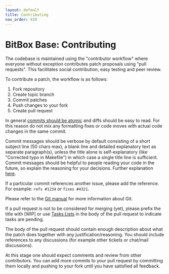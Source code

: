 ```yaml
---
layout: default
title: Contributing
nav_order: 910
---
```

# BitBox Base: Contributing

The codebase is maintained using the "contributor workflow" where everyone without exception contributes patch proposals using "pull requests".
This facilitates social contribution, easy testing and peer review.

To contribute a patch, the workflow is as follows:

  1. Fork repository
  1. Create topic branch
  1. Commit patches
  1. Push changes to your fork
  1. Create pull request

In general [commits should be atomic](https://en.wikipedia.org/wiki/Atomic_commit#Atomic_commit_convention) and diffs should be easy to read.
For this reason do not mix any formatting fixes or code moves with actual code changes in the same commit.

Commit messages should be verbose by default consisting of a short subject line (50 chars max), a blank line and detailed explanatory text as separate
paragraph(s), unless the title alone is self-explanatory (like "Corrected typo in Makefile") in which case a single title line is sufficient.
Commit messages should be helpful to people reading your code in the future, so explain the reasoning for your decisions.
Further explanation [here](http://chris.beams.io/posts/git-commit/).

If a particular commit references another issue, please add the reference. For example: `refs #1234` or `fixes #4321`.

Please refer to the [Git manual](https://git-scm.com/doc) for more information about Git.

If a pull request is not to be considered for merging (yet), please prefix the title with [WIP] or use [Tasks Lists](https://help.github.com/articles/basic-writing-and-formatting-syntax/#task-lists) in the body of the pull request to indicate tasks are pending.

The body of the pull request should contain enough description about what the patch does together with any justification/reasoning.
You should include references to any discussions (for example other tickets or chat/mail discussions).

At this stage one should expect comments and review from other contributors.
You can add more commits to your pull request by committing them locally and pushing to your fork until you have satisfied all feedback.
